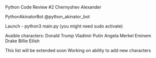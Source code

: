 Python Code Review #2
Chernyshev Alexander

PythonAkinatorBot
@python_akinator_bot

Launch - python3 main.py (you might need sudo activate)

Avaible characters:
Donald Trump
Vladimir Putin
Angela Merkel
Eminem
Drake
Billie Eilish

This list will be extended soon
Working on ability to add new characters
